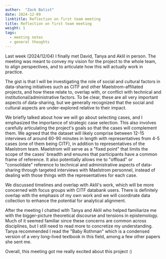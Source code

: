 ```yaml
---
author:  "Zack Batist"
date: 2024-12-09
linktitle: Reflection on first team meeting
title: Reflection on first team meeting
weight: 1
tags:
  - meeting notes
  - general thoughts
---
```


Last week (2024/12/04) I finally met David, Tanya and Aklil in person. The meeting was meant to convey my vision for the project to the whole team, to align perspectives, and to articulate how this will actually work in practice.

The gist is that I will be investigating the role of social and cultural factors in data-sharing initiatives such as CITF and other Maelstrom-affiliated projects, and how these relate to, overlap with, or conflict with technical and institutional/administrative factors. To be clear, these are all very important aspects of data-sharing, but we generally recognized that the social and cultural aspects are under-explored relative to their impact.

We briefly talked about how we will go about selecting cases, and I emphasized the importance of strategic case selection. This also involves carefully articulating the project's goals so that the cases will complement them. We agreed that the dataset will likely comprise between 12-15 interviews of around 60-90 minutes in length with representatives from 4-5 cases (one of them being CITF), in addition to representatives of the Maelstrom team. Maelstrom will serve as a "fixed point" that limits the scope of the cases' breadth and ensures that participants have a common frame of reference. It also potentially allows me to "offload" or "consolidate" reference to technical and administrative aspects of data-sharing through targeted interviews with Maelstrom personnel, instead of dealing with those things with the representatives for each case.

We discussed timelines and overlap with Aklil's work, which will be more concerned with focus groups with CITF databank users. There is definitely overlap with the emphasis of my own work and we will coordinate data collection to enhance the potential for analytical alignment.

After the meeting I chatted with Tanya and Aklil who helped familiarize me with the bigger-picture theoretical discourse and tensions in epistemology. Much of it seemed familiar since these concerns are common across disciplines, but I still need to read more to concretize my understanding. Tanya recommended I read the "Baby Rothman" which is a condensed version of a very long-lived textbook in this field, among a few other papers she sent me.

Overall, this meeting got me really excited about this project :)
